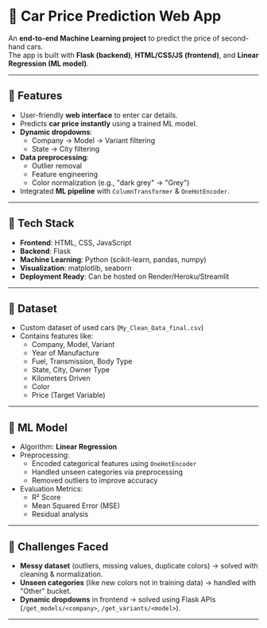 # 🚗 Car Price Prediction Web App

An **end-to-end Machine Learning project** to predict the price of second-hand cars.  
The app is built with **Flask (backend)**, **HTML/CSS/JS (frontend)**, and **Linear Regression (ML model)**.

---

## 🔹 Features
- User-friendly **web interface** to enter car details.
- Predicts **car price instantly** using a trained ML model.
- **Dynamic dropdowns**:
  - Company → Model → Variant filtering
  - State → City filtering
- **Data preprocessing**:
  - Outlier removal
  - Feature engineering
  - Color normalization (e.g., "dark grey" → "Grey")
- Integrated **ML pipeline** with `ColumnTransformer` & `OneHotEncoder`.

---

## 🔹 Tech Stack
- **Frontend**: HTML, CSS, JavaScript
- **Backend**: Flask
- **Machine Learning**: Python (scikit-learn, pandas, numpy)
- **Visualization**: matplotlib, seaborn
- **Deployment Ready**: Can be hosted on Render/Heroku/Streamlit

---

## 🔹 Dataset
- Custom dataset of used cars (`My_Clean_Data_final.csv`)  
- Contains features like:
  - Company, Model, Variant
  - Year of Manufacture
  - Fuel, Transmission, Body Type
  - State, City, Owner Type
  - Kilometers Driven
  - Color
  - Price (Target Variable)

---

## 🔹 ML Model
- Algorithm: **Linear Regression**  
- Preprocessing:
  - Encoded categorical features using `OneHotEncoder`
  - Handled unseen categories via preprocessing
  - Removed outliers to improve accuracy
- Evaluation Metrics:
  - R² Score
  - Mean Squared Error (MSE)
  - Residual analysis

---

## 🔹 Challenges Faced
- **Messy dataset** (outliers, missing values, duplicate colors) → solved with cleaning & normalization.
- **Unseen categories** (like new colors not in training data) → handled with "Other" bucket.
- **Dynamic dropdowns** in frontend → solved using Flask APIs (`/get_models/<company>`, `/get_variants/<model>`).

---
